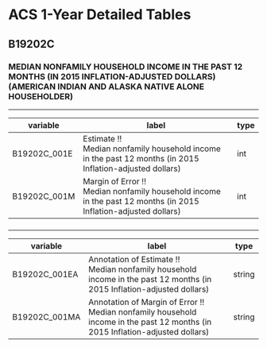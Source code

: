 # ACS 1-Year Detailed Tables

## B19202C

### MEDIAN NONFAMILY HOUSEHOLD INCOME IN THE PAST 12 MONTHS (IN 2015 INFLATION-ADJUSTED DOLLARS) (AMERICAN INDIAN AND ALASKA NATIVE ALONE HOUSEHOLDER)

___

| variable | label | type |
| ----- | ----- | ----- |
| B19202C_001E | Estimate !!<br>Median nonfamily household income in the past 12 months (in 2015 Inflation-adjusted dollars) | int |
| B19202C_001M | Margin of Error !!<br>Median nonfamily household income in the past 12 months (in 2015 Inflation-adjusted dollars) | int |
### 

___

| variable | label | type |
| ----- | ----- | ----- |
| B19202C_001EA | Annotation of Estimate !!<br>Median nonfamily household income in the past 12 months (in 2015 Inflation-adjusted dollars) | string |
| B19202C_001MA | Annotation of Margin of Error !!<br>Median nonfamily household income in the past 12 months (in 2015 Inflation-adjusted dollars) | string |

